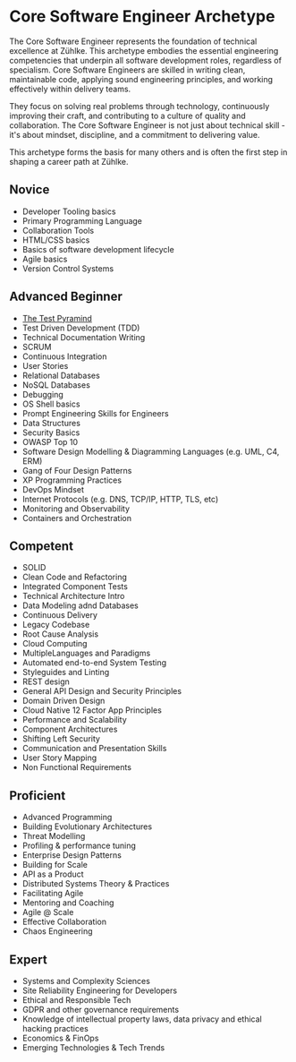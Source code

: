 # Core Software Engineer Archetype

The Core Software Engineer represents the foundation of technical excellence at Zühlke.
This archetype embodies the essential engineering competencies that underpin all software development roles, regardless of specialism. 
Core Software Engineers are skilled in writing clean, maintainable code, applying sound engineering principles, and working effectively within delivery teams.

They focus on solving real problems through technology, continuously improving their craft, and contributing to a culture of quality and collaboration.
The Core Software Engineer is not just about technical skill - it's about mindset, discipline, and a commitment to delivering value.

This archetype forms the basis for many others and is often the first step in shaping a career path at Zühlke.

## Novice

* Developer Tooling basics
* Primary Programming Language
* Collaboration Tools
* HTML/CSS basics
* Basics of software development lifecycle
* Agile basics
* Version Control Systems

## Advanced Beginner

* [The Test Pyramind](../topics/the-test-pyramid.md)
* Test Driven Development (TDD)
* Technical Documentation Writing
* SCRUM
* Continuous Integration
* User Stories
* Relational Databases
* NoSQL Databases
* Debugging
* OS Shell basics
* Prompt Engineering Skills for Engineers
* Data Structures
* Security Basics
* OWASP Top 10
* Software Design Modelling & Diagramming Languages (e.g. UML, C4, ERM)
* Gang of Four Design Patterns
* XP Programming Practices
* DevOps Mindset
* Internet Protocols (e.g. DNS, TCP/IP, HTTP, TLS, etc)
* Monitoring and Observability
* Containers and Orchestration

## Competent

* SOLID
* Clean Code and Refactoring
* Integrated Component Tests
* Technical Architecture Intro
* Data Modeling adnd Databases
* Continuous Delivery
* Legacy Codebase
* Root Cause Analysis
* Cloud Computing
* MultipleLanguages and Paradigms
* Automated end-to-end System Testing
* Styleguides and Linting
* REST design
* General API Design and Security Principles
* Domain Driven Design
* Cloud Native 12 Factor App Principles
* Performance and Scalability
* Component Architectures
* Shifting Left Security
* Communication and Presentation Skills
* User Story Mapping
* Non Functional Requirements

## Proficient

* Advanced Programming
* Building Evolutionary Architectures
* Threat Modelling
* Profiling & performance tuning
* Enterprise Design Patterns
* Building for Scale
* API as a Product
* Distributed Systems Theory & Practices
* Facilitating Agile
* Mentoring and Coaching
* Agile @ Scale
* Effective Collaboration
* Chaos Engineering

## Expert

* Systems and Complexity Sciences
* Site Reliability Engineering for Developers
* Ethical and Responsible Tech
* GDPR and other governance requirements
* Knowledge of intellectual property laws, data privacy and ethical hacking practices
* Economics & FinOps
* Emerging Technologies & Tech Trends